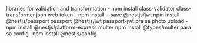 libraries for validation and transformation - npm install class-validator class-transformer
json web token - npm install --save @nestjs/jwt
npm install @nestjs/passport passport @nestjs/jwt passport-jwt
pra sa photo upload - npm install @nestjs/platform-express multer
npm install @types/multer
para sa config- npm install @nestjs/config
